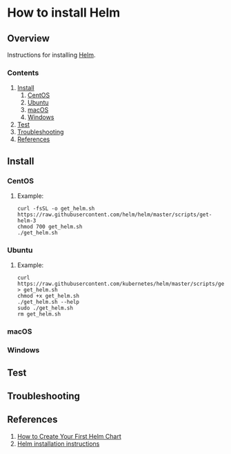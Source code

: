 # How to install Helm

## Overview

Instructions for installing [Helm](https://helm.sh).

### Contents

1. [Install](#install)
    1. [CentOS](#centos)
    1. [Ubuntu](#ubuntu)
    1. [macOS](#macos)
    1. [Windows](#windows)
1. [Test](#test)
1. [Troubleshooting](#troubleshooting)
1. [References](#references)

## Install

### CentOS
1. Example:

    ```console
    curl -fsSL -o get_helm.sh https://raw.githubusercontent.com/helm/helm/master/scripts/get-helm-3
    chmod 700 get_helm.sh
    ./get_helm.sh
    ```

### Ubuntu

1. Example:

    ```console
    curl https://raw.githubusercontent.com/kubernetes/helm/master/scripts/get > get_helm.sh
    chmod +x get_helm.sh
    ./get_helm.sh --help
    sudo ./get_helm.sh
    rm get_helm.sh
    ```

### macOS

### Windows

## Test

## Troubleshooting

## References

1. [How to Create Your First Helm Chart](https://docs.bitnami.com/kubernetes/how-to/create-your-first-helm-chart/)
1. [Helm installation instructions](https://helm.sh/docs/intro/install/)
